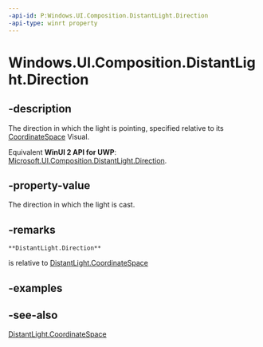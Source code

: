 ```yaml
---
-api-id: P:Windows.UI.Composition.DistantLight.Direction
-api-type: winrt property
---
```


<!-- Property syntax
public Windows.Foundation.Numerics.Vector3 Direction { get;  set; }
-->

# Windows.UI.Composition.DistantLight.Direction

## -description
The direction in which the light is pointing, specified relative to its [CoordinateSpace](distantlight_coordinatespace.md) Visual.

Equivalent **WinUI 2 API for UWP**: [Microsoft.UI.Composition.DistantLight.Direction](/windows/winui/api/microsoft.ui.composition.distantlight.direction).

## -property-value
The direction in which the light is cast.

## -remarks

    **DistantLight.Direction**
   is relative to [DistantLight.CoordinateSpace](distantlight_coordinatespace.md)

## -examples

## -see-also
[DistantLight.CoordinateSpace](distantlight_coordinatespace.md)
